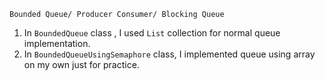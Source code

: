 `Bounded Queue/ Producer Consumer/ Blocking Queue`

1. In `BoundedQueue` class , I used `List` collection for normal queue implementation.
2. In `BoundedQueueUsingSemaphore` class, I implemented queue using array on my own just for practice.